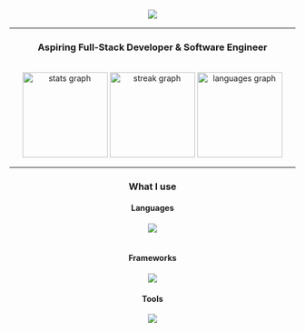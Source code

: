 <h3 align="center">
    <img src="https://readme-typing-svg.herokuapp.com/?font=Righteous&size=35&center=true&vCenter=true&width=500&height=70&duration=4000&lines=Hi+There!+👋;+I'm+Amir!;" />
</h3>
<hr/>
<h3 align="center">Aspiring Full-Stack Developer & Software Engineer</h3>

<br/>

<div align="center">
  <img src="https://github-readme-stats.vercel.app/api?username=AmirAlEzzani&hide_title=false&hide_rank=false&show_icons=true&include_all_commits=true&count_private=true&disable_animations=false&theme=transparent&locale=en&hide_border=false" height="150" alt="stats graph"  />
  <img src="https://streak-stats.demolab.com?user=AmirAlEzzani&locale=en&mode=daily&theme=transparent&hide_border=false&border_radius=5" height="150" alt="streak graph"  />
  <img src="https://github-readme-stats.vercel.app/api/top-langs?username=AmirAlEzzani&locale=en&hide_title=false&layout=compact&card_width=320&langs_count=5&theme=transparent&hide_border=false" height="150" alt="languages graph"  />
</div>

<hr/>
<h3 align="center">What I use</h2>
<h4 align="center">Languages</h3>
<div align="center">
    <img src="https://skillicons.dev/icons?i=html,css,javascript,typescript,python,java,cpp" />
</div>
<br/>
<h4 align="center">Frameworks</h3>
<div align="center">
    <img src="https://skillicons.dev/icons?i=nodejs,react,bootstrap,nextjs" />
<br/>
<h4 align="center">Tools</h3>
<div align="center">
    <img src="https://skillicons.dev/icons?i=vscode,qt,git,github,figma,aws,mysql" />
